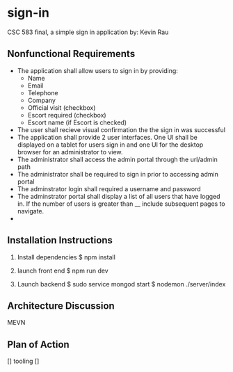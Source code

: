 # sign-in
CSC 583 final, a simple sign in application
by: Kevin Rau

## Nonfunctional Requirements

- The application shall allow users to sign in by providing:
  - Name
  - Email 
  - Telephone
  - Company
  - Official visit (checkbox)
  - Escort required (checkbox)
  - Escort name (if Escort is checked)
- The user shall recieve visual confirmation the the sign in was successful
- The application shall provide 2 user interfaces. One UI shall be displayed on a tablet for users sign in and one UI for the desktop browser for an administrator to view.
- The administrator shall access the admin portal through the url/admin path
- The administrator shall be required to sign in prior to accessing admin portal
- The adminstrator login shall required a username and password
- The adminstrator portal shall display a list of all users that have logged in. If the number of users is greater than __ include subsequent pages to navigate.
- 

## Installation Instructions

1. Install dependencies
$ npm install

2. launch front end
$ npm run dev

3. Launch backend
$ sudo service mongod start
$ nodemon ./server/index

## Architecture Discussion

MEVN

## Plan of Action

[] tooling
[] 
